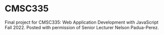 # CMSC335

Final project for CMSC335: Web Application Development with JavaScript Fall 2022. Posted with permission of Senior Lecturer Nelson Padua-Perez.
